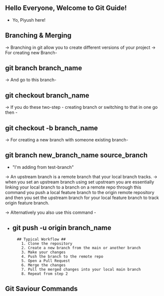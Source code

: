 
## Hello Everyone, Welcome to Git Guide!
- Yo, Piyush here!

## Branching & Merging ##
-> Branching in git allow you to create different versions of your project
-> For creating new Branch-
## git branch branch_name
-> And go to this branch-
## git checkout branch_name
-> If you do these two-step - creating branch or switching to that in one go then -
## git checkout -b branch_name
-> For creating a new branch with someone existing branch-
## git branch new_branch_name source_branch

- "I'm adding from test-branch"

-> An upstream branch is a remote branch that your local branch tracks.
-> when you set an upstream branch using set upstream you are essentially linking your local branch to a branch on a remote repo through this command you push a local feature branch to the origin remote repository and then you set the upstream branch for your local feature branch to track origin feature branch.

-> Alternatively you also use this command -
- ## git push -u origin branch_name


        ## Typical Workflow ##
          1. Clone the repository
          2. Create a new branch from the main or another branch
          3. Make your changes 
          4. Push the branch to the remote repo
          5. Open a Pull Request
          6. Merge the changes
          7. Pull the merged changes into your local main branch 
          8. Repeat from step 2


 ## Git Saviour Commands ##
  
